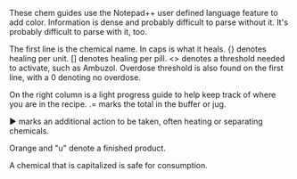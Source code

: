 These chem guides use the Notepad++ user defined language feature to add color. Information is dense and probably difficult to parse without it. It's probably difficult to parse with it, too.

The first line is the chemical name. In caps is what it heals. {} denotes healing per unit. \[\] denotes healing per pill. <> denotes a threshold needed to activate, such as Ambuzol. Overdose threshold is also found on the first line, with a 0 denoting no overdose.

On the right column is a light progress guide to help keep track of where you are in the recipe. .= marks the total in the buffer or jug.

▶ marks an additional action to be taken, often heating or separating chemicals.

Orange and "u" denote a finished product.

A chemical that is capitalized is safe for consumption.